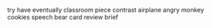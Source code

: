 try have eventually classroom piece contrast airplane angry monkey cookies speech bear card review brief